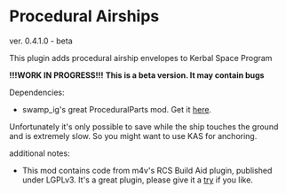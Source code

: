 Procedural Airships
===================

ver. 0.4.1.0 - beta

This plugin adds procedural airship envelopes to Kerbal Space Program

**!!!WORK IN PROGRESS!!!**
**This is a beta version. It may contain bugs**

Dependencies:
* swamp_ig's great ProceduralParts mod. Get it [here](http://forum.kerbalspaceprogram.com/threads/70676-0-24-2WIP-Procedural-Parts-Parts-the-way-you-want-em-0-9-18-Aug-6 "ProceduralParts mod").

Unfortunately it's only possible to save while the ship touches the ground and is extremely slow. So you might want to use KAS for anchoring.

additional notes:

+ This mod contains code from m4v's RCS Build Aid plugin, published under LGPLv3. It's a great plugin, please give it a [try](http://forum.kerbalspaceprogram.com/threads/35996-0-24-x-RCS-Build-Aid-v0-5) if you like.